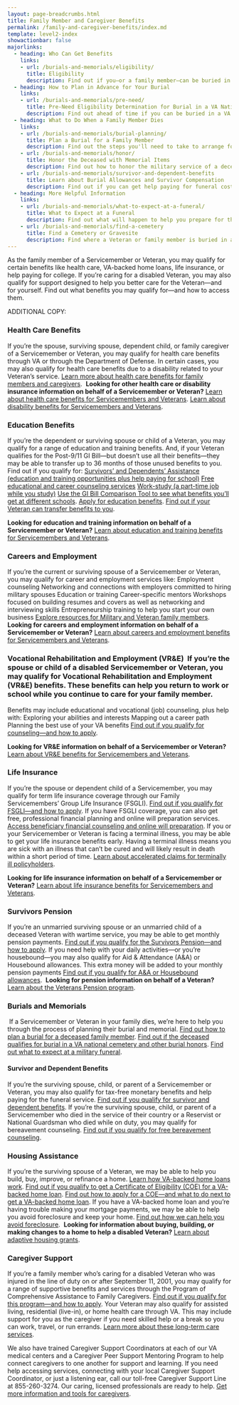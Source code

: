 ```yaml
---
layout: page-breadcrumbs.html
title: Family Member and Caregiver Benefits
permalink: /family-and-caregiver-benefits/index.md
template: level2-index
showactionbar: false
majorlinks:
  - heading: Who Can Get Benefits
    links:
    - url: /burials-and-memorials/eligibility/
      title: Eligibility
      description: Find out if you—or a family member—can be buried in a VA national cemetery or get other burial honors.
  - heading: How to Plan in Advance for Your Burial
    links:
    - url: /burials-and-memorials/pre-need/
      title: Pre-Need Eligibility Determination for Burial in a VA National Cemetery
      description: Find out ahead of time if you can be buried in a VA national cemetery—and make the process of planning your burial easier for your family members in the event of your death.
  - heading: What to Do When a Family Member Dies
    links:
    - url: /burials-and-memorials/burial-planning/
      title: Plan a Burial for a Family Member
      description: Find out the steps you'll need to take to arrange for a family member's burial.
    - url: /burials-and-memorials/honor/
      title: Honor the Deceased with Memorial Items
      description: Find out how to honor the military service of a deceased Servicemember or Veteran with memorial items such as a headstone, medallion, flag, or Presidential Memorial Certificate. Spouses and other family members may qualify for certain memorial items as well.
    - url: /burials-and-memorials/survivor-and-dependent-benefits
      title: Learn about Burial Allowances and Survivor Compensation
      description: Find out if you can get help paying for funeral costs or other tax-free monetary benefits.
  - heading: More Helpful Information
    links:
    - url: /burials-and-memorials/what-to-expect-at-a-funeral/
      title: What to Expect at a Funeral
      description: Find out what will happen to help you prepare for this day.
    - url: /burials-and-memorials/find-a-cemetery
      title: Find a Cemetery or Gravesite
      description: Find where a Veteran or family member is buried in a national, state, tribal, military, or Department of the Interior cemetery.
---
```


<div class="va-introtext">

As the family member of a Servicemember or Veteran, you may qualify for certain benefits like health care, VA-backed home loans, life insurance, or help paying for college. If you’re caring for a disabled Veteran, you may also qualify for support designed to help you better care for the Veteran—and for yourself. Find out what benefits you may qualify for—and how to access them.

</div>

ADDITIONAL COPY: 
### Health Care Benefits
If you’re the spouse, surviving spouse, dependent child, or family caregiver of a Servicemember or Veteran, you may qualify for health care benefits through VA or through the Department of Defense. In certain cases, you may also qualify for health care benefits due to a disability related to your Veteran’s service. [Learn more about health care benefits for family members and caregivers](/healthcare/family-caregiver-benefits/). 
**Looking for other health care or disability insurance information on behalf of a Servicemember or Veteran?**
[Learn about health care benefits for Servicemembers and Veterans](/healthcare/). [Learn about disability benefits for Servicemembers and Veterans](/disability/).

### Education Benefits
If you’re the dependent or surviving spouse or child of a Veteran, you may qualify for a range of education and training benefits. And, if your Veteran qualifies for the Post-9/11 GI Bill—but doesn’t use all their benefits—they may be able to transfer up to 36 months of those unused benefits to you.
Find out if you qualify for:
[Survivors’ and Dependents’ Assistance (education and training opportunities plus help paying for school)](/education/gi-bill/survivors-dependent-assistance/)
[Free educational and career counseling services](/education/tools-programs/)
[Work-study (a part-time job while you study)](/education/work-learn/workstudy/)
[Use the GI Bill Comparison Tool to see what benefits you’ll get at different schools](/gi-bill-comparison-tool/).
[Apply for education benefits](/education/apply/).
[Find out if your Veteran can transfer benefits to you](/education/gi-bill/transfer/).

**Looking for education and training information on behalf of a Servicemember or Veteran?** [Learn about education and training benefits for Servicemembers and Veterans](/education/).

### Careers and Employment
If you’re the current or surviving spouse of a Servicemember or Veteran, you may qualify for career and employment services like:
Employment counseling
Networking and connections with employers committed to hiring military spouses
Education or training
Career-specific mentors
Workshops focused on building resumes and covers as well as networking and interviewing skills
Entrepreneurship training to help you start your own business
[Explore resources for Military and Veteran family members](/employment/job-seekers/family-members/).
 **Looking for careers and employment information on behalf of a Servicemember or Veteran?** [Learn about careers and employment benefits for Servicemembers and Veterans](/employment/).

### Vocational Rehabilitation and Employment (VR&E)  If you’re the spouse or child of a disabled Servicemember or Veteran, you may qualify for Vocational Rehabilitation and Employment (VR&E) benefits. These benefits can help you return to work or school while you continue to care for your family member.
Benefits may include educational and vocational (job) counseling, plus help with:
Exploring your abilities and interests
Mapping out a career path
Planning the best use of your VA benefits
[Find out if you qualify for counseling—and how to apply](/vocational-rehab-and-employment/family-members/).

**Looking for VR&E information on behalf of a Servicemember or Veteran?** [Learn about VR&E benefits for Servicemembers and Veterans](/vocational-rehab-and-employment/).

### Life Insurance
If you’re the spouse or dependent child of a Servicemember, you may qualify for term life insurance coverage through our Family Servicemembers’ Group Life Insurance (FSGLI). [Find out if you qualify for FSGLI—and how to apply](/life-insurance/options-and-eligibility/fsgli/).
If you have FSGLI coverage, you can also get free, professional financial planning and online will preparation services. [Access beneficiary financial counseling and online will preparation](http://www.benefits.va.gov/insurance/bfcs.asp).
If you or your Servicemember or Veteran is facing a terminal illness, you may be able to get your life insurance benefits early. Having a terminal illness means you are sick with an illness that can’t be cured and will likely result in death within a short period of time. [Learn about accelerated claims for terminally ill policyholders](/life-insurance/disabled-and-terminally-ill/).

**Looking for life insurance information on behalf of a Servicemember or Veteran?** [Learn about life insurance benefits for Servicemembers and Veterans](/life-insurance/).

### Survivors Pension
If you’re an unmarried surviving spouse or an unmarried child of a deceased Veteran with wartime service, you may be able to get monthly pension payments. [Find out if you qualify for the Survivors Pension—and how to apply](/pension/eligibility/pension/survivors-pension/).
If you need help with your daily activities—or you’re housebound—you may also qualify for Aid & Attendance (A&A) or Housebound allowances. This extra money will be added to your monthly pension payments [Find out if you qualify for A&A or Housebound allowances](/pension/eligibility/aid-attendance-housebound/).
 **Looking for pension information on behalf of a Veteran?** [Learn about the Veterans Pension program](/pension/).

### Burials and Memorials
 If a Servicemember or Veteran in your family dies, we’re here to help you through the process of planning their burial and memorial.
[Find out how to plan a burial for a deceased family member](/burials-and-memorials/burial-planning/).
[Find out if the deceased qualifies for burial in a VA national cemetery and other burial honors](/burials-and-memorials/eligibility/).
[Find out what to expect at a military funeral](/burials-and-memorials/what-to-expect-at-a-funeral/). 
#### Survivor and Dependent Benefits
If you’re the surviving spouse, child, or parent of a Servicemember or Veteran, you may also qualify for tax-free monetary benefits and help paying for the funeral service. [Find out if you qualify for survivor and dependent benefits]( /burials-and-memorials/survivor-and-dependent-benefits/).
If you’re the surviving spouse, child, or parent of a Servicemember who died in the service of their country or a Reservist or National Guardsman who died while on duty, you may qualify for bereavement counseling. [Find out if you qualify for free bereavement counseling](/burials-and-memorials/bereavement-counseling/). 
### Housing Assistance
If you’re the surviving spouse of a Veteran, we may be able to help you build, buy, improve, or refinance a home.
[Learn how VA-backed home loans work](/housing-assistance/home-loans/va-backed-loans/).
[Find out if you qualify to get a Certificate of Eligibility (COE) for a VA-backed home loan](/housing-assistance/home-loans/eligibility/).
[Find out how to apply for a COE—and what to do next to get a VA-backed home loan](/housing-assistance/home-loans/).
If you have a VA-backed home loan and you’re having trouble making your mortgage payments, we may be able to help you avoid foreclosure and keep your home. [Find out how we can help you avoid foreclosure](/housing-assistance/home-loans/trouble-making-payments/). 
**Looking for information about buying, building, or making changes to a home to help a disabled Veteran?** [Learn about adaptive housing grants](/housing-assistance/adaptive-housing-grants/).

### Caregiver Support
If you’re a family member who’s caring for a disabled Veteran who was injured in the line of duty on or after September 11, 2001, you may qualify for a range of supportive benefits and services through the Program of Comprehensive Assistance to Family Caregivers. [Find out if you qualify for this program—and how to apply](/healthcare/family-caregiver-benefits/assistance-to-family-caregivers/).
Your Veteran may also qualify for assisted living, residential (live-in), or home health care through VA. This may include support for you as the caregiver if you need skilled help or a break so you can work, travel, or run errands. [Learn more about these long-term care services]( /healthcare/about-va-health-care/assisted-living-and-home-health-care/).

We also have trained Caregiver Support Coordinators at each of our VA medical centers and a Caregiver Peer Support Mentoring Program to help connect caregivers to one another for support and learning.
If you need help accessing services, connecting with your local Caregiver Support Coordinator, or just a listening ear, call our toll-free Caregiver Support Line at 855-260-3274. Our caring, licensed professionals are ready to help.
[Get more information and tools for caregivers](https://www.caregiver.va.gov/index.asp).
